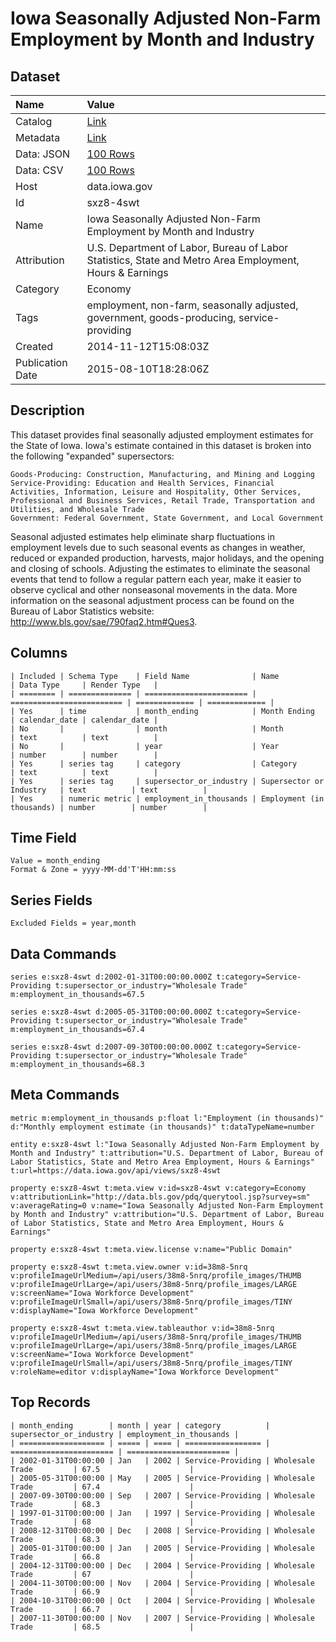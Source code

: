 # Iowa Seasonally Adjusted Non-Farm Employment by Month and Industry

## Dataset

| Name | Value |
| :--- | :---- |
| Catalog | [Link](https://catalog.data.gov/dataset/iowa-seasonally-adjusted-non-farm-employment-by-month-and-industry) |
| Metadata | [Link](https://data.iowa.gov/api/views/sxz8-4swt) |
| Data: JSON | [100 Rows](https://data.iowa.gov/api/views/sxz8-4swt/rows.json?max_rows=100) |
| Data: CSV | [100 Rows](https://data.iowa.gov/api/views/sxz8-4swt/rows.csv?max_rows=100) |
| Host | data.iowa.gov |
| Id | sxz8-4swt |
| Name | Iowa Seasonally Adjusted Non-Farm Employment by Month and Industry |
| Attribution | U.S. Department of Labor, Bureau of Labor Statistics, State and Metro Area Employment, Hours & Earnings |
| Category | Economy |
| Tags | employment, non-farm, seasonally adjusted, government, goods-producing, service-providing |
| Created | 2014-11-12T15:08:03Z |
| Publication Date | 2015-08-10T18:28:06Z |

## Description

This dataset provides final seasonally adjusted employment estimates for the State of Iowa. Iowa's estimate contained in this dataset is broken into the following "expanded" supersectors:

    Goods-Producing: Construction, Manufacturing, and Mining and Logging
    Service-Providing: Education and Health Services, Financial Activities, Information, Leisure and Hospitality, Other Services, Professional and Business Services, Retail Trade, Transportation and Utilities, and Wholesale Trade
    Government: Federal Government, State Government, and Local Government

Seasonal adjusted estimates help eliminate sharp fluctuations in employment levels due to such seasonal events as changes in weather, reduced or expanded production, harvests, major holidays, and the opening and closing of schools. Adjusting the estimates to eliminate the seasonal events that tend to follow a regular pattern each year, make it easier to observe cyclical and other nonseasonal movements in the data. More information on the seasonal adjustment process can be found on the Bureau of Labor Statistics website: http://www.bls.gov/sae/790faq2.htm#Ques3.

## Columns

```ls
| Included | Schema Type    | Field Name              | Name                      | Data Type     | Render Type   |
| ======== | ============== | ======================= | ========================= | ============= | ============= |
| Yes      | time           | month_ending            | Month Ending              | calendar_date | calendar_date |
| No       |                | month                   | Month                     | text          | text          |
| No       |                | year                    | Year                      | number        | number        |
| Yes      | series tag     | category                | Category                  | text          | text          |
| Yes      | series tag     | supersector_or_industry | Supersector or Industry   | text          | text          |
| Yes      | numeric metric | employment_in_thousands | Employment (in thousands) | number        | number        |
```

## Time Field

```ls
Value = month_ending
Format & Zone = yyyy-MM-dd'T'HH:mm:ss
```

## Series Fields

```ls
Excluded Fields = year,month
```

## Data Commands

```ls
series e:sxz8-4swt d:2002-01-31T00:00:00.000Z t:category=Service-Providing t:supersector_or_industry="Wholesale Trade" m:employment_in_thousands=67.5

series e:sxz8-4swt d:2005-05-31T00:00:00.000Z t:category=Service-Providing t:supersector_or_industry="Wholesale Trade" m:employment_in_thousands=67.4

series e:sxz8-4swt d:2007-09-30T00:00:00.000Z t:category=Service-Providing t:supersector_or_industry="Wholesale Trade" m:employment_in_thousands=68.3
```

## Meta Commands

```ls
metric m:employment_in_thousands p:float l:"Employment (in thousands)" d:"Monthly employment estimate (in thousands)" t:dataTypeName=number

entity e:sxz8-4swt l:"Iowa Seasonally Adjusted Non-Farm Employment by Month and Industry" t:attribution="U.S. Department of Labor, Bureau of Labor Statistics, State and Metro Area Employment, Hours & Earnings" t:url=https://data.iowa.gov/api/views/sxz8-4swt

property e:sxz8-4swt t:meta.view v:id=sxz8-4swt v:category=Economy v:attributionLink="http://data.bls.gov/pdq/querytool.jsp?survey=sm" v:averageRating=0 v:name="Iowa Seasonally Adjusted Non-Farm Employment by Month and Industry" v:attribution="U.S. Department of Labor, Bureau of Labor Statistics, State and Metro Area Employment, Hours & Earnings"

property e:sxz8-4swt t:meta.view.license v:name="Public Domain"

property e:sxz8-4swt t:meta.view.owner v:id=38m8-5nrq v:profileImageUrlMedium=/api/users/38m8-5nrq/profile_images/THUMB v:profileImageUrlLarge=/api/users/38m8-5nrq/profile_images/LARGE v:screenName="Iowa Workforce Development" v:profileImageUrlSmall=/api/users/38m8-5nrq/profile_images/TINY v:displayName="Iowa Workforce Development"

property e:sxz8-4swt t:meta.view.tableauthor v:id=38m8-5nrq v:profileImageUrlMedium=/api/users/38m8-5nrq/profile_images/THUMB v:profileImageUrlLarge=/api/users/38m8-5nrq/profile_images/LARGE v:screenName="Iowa Workforce Development" v:profileImageUrlSmall=/api/users/38m8-5nrq/profile_images/TINY v:roleName=editor v:displayName="Iowa Workforce Development"
```

## Top Records

```ls
| month_ending        | month | year | category          | supersector_or_industry | employment_in_thousands | 
| =================== | ===== | ==== | ================= | ======================= | ======================= | 
| 2002-01-31T00:00:00 | Jan   | 2002 | Service-Providing | Wholesale Trade         | 67.5                    | 
| 2005-05-31T00:00:00 | May   | 2005 | Service-Providing | Wholesale Trade         | 67.4                    | 
| 2007-09-30T00:00:00 | Sep   | 2007 | Service-Providing | Wholesale Trade         | 68.3                    | 
| 1997-01-31T00:00:00 | Jan   | 1997 | Service-Providing | Wholesale Trade         | 68                      | 
| 2008-12-31T00:00:00 | Dec   | 2008 | Service-Providing | Wholesale Trade         | 68.3                    | 
| 2005-01-31T00:00:00 | Jan   | 2005 | Service-Providing | Wholesale Trade         | 66.8                    | 
| 2004-12-31T00:00:00 | Dec   | 2004 | Service-Providing | Wholesale Trade         | 67                      | 
| 2004-11-30T00:00:00 | Nov   | 2004 | Service-Providing | Wholesale Trade         | 66.9                    | 
| 2004-10-31T00:00:00 | Oct   | 2004 | Service-Providing | Wholesale Trade         | 66.7                    | 
| 2007-11-30T00:00:00 | Nov   | 2007 | Service-Providing | Wholesale Trade         | 68.5                    | 
```